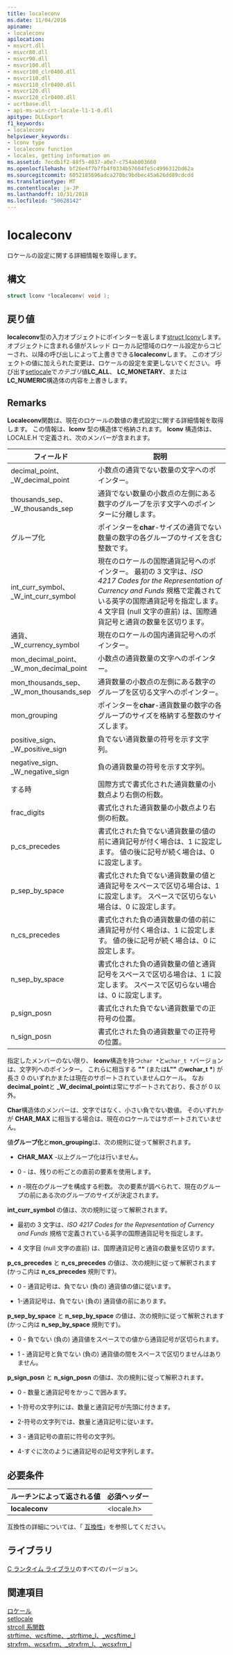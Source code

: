 ```yaml
---
title: localeconv
ms.date: 11/04/2016
apiname:
- localeconv
apilocation:
- msvcrt.dll
- msvcr80.dll
- msvcr90.dll
- msvcr100.dll
- msvcr100_clr0400.dll
- msvcr110.dll
- msvcr110_clr0400.dll
- msvcr120.dll
- msvcr120_clr0400.dll
- ucrtbase.dll
- api-ms-win-crt-locale-l1-1-0.dll
apitype: DLLExport
f1_keywords:
- localeconv
helpviewer_keywords:
- lconv type
- localeconv function
- locales, getting information on
ms.assetid: 7ecdb1f2-88f5-4037-a0e7-c754ab003660
ms.openlocfilehash: bf26e4f7b7fb4f0334b57604fe5c4996312bd62a
ms.sourcegitcommit: 6052185696adca270bc9bdbec45a626dd89cdcdd
ms.translationtype: MT
ms.contentlocale: ja-JP
ms.lasthandoff: 10/31/2018
ms.locfileid: "50628142"
---
```

# <a name="localeconv"></a>localeconv

ロケールの設定に関する詳細情報を取得します。

## <a name="syntax"></a>構文

```C
struct lconv *localeconv( void );
```

## <a name="return-value"></a>戻り値

**localeconv**型の入力オブジェクトにポインターを返します[struct lconv](../../c-runtime-library/standard-types.md)します。 オブジェクトに含まれる値がスレッド ローカル記憶域のロケール設定からコピーされ、以降の呼び出しによって上書きできる**localeconv**します。 このオブジェクトの値に加えられた変更は、ロケールの設定を変更しないでください。 呼び出す[setlocale](setlocale-wsetlocale.md)で*カテゴリ*値**LC_ALL**、 **LC_MONETARY**、または**LC_NUMERIC**構造体の内容を上書きします。

## <a name="remarks"></a>Remarks

**Localeconv**関数は、現在のロケールの数値の書式設定に関する詳細情報を取得します。 この情報は、**lconv** 型の構造体で格納されます。 **lconv** 構造体は、LOCALE.H で定義され、次のメンバーが含まれます。

|フィールド|説明|
|-|-|
decimal_point、<br/>_W_decimal_point|小数点の通貨でない数量の文字へのポインター。
thousands_sep、<br/>_W_thousands_sep|通貨でない数量の小数点の左側にある数字のグループを示す文字へのポインターに分離します。
グループ化|ポインターを**char**-サイズの通貨でない数量の数字の各グループのサイズを含む整数です。
int_curr_symbol、<br/>_W_int_curr_symbol|現在のロケールの国際通貨記号へのポインター。 最初の 3 文字は、*ISO 4217 Codes for the Representation of Currency and Funds* 規格で定義されている英字の国際通貨記号を指定します。 4 文字目 (null 文字の直前) は、国際通貨記号と通貨の数量を区切ります。
通貨、<br/>_W_currency_symbol|現在のロケールの国内通貨記号へのポインター。
mon_decimal_point、<br/>_W_mon_decimal_point|小数点の通貨数量の文字へのポインター。
mon_thousands_sep、<br/>_W_mon_thousands_sep|通貨数量の小数点の左側にある数字のグループを区切る文字へのポインター。
mon_grouping|ポインターを**char**-通貨数量の数字の各グループのサイズを格納する整数のサイズします。
positive_sign、<br/>_W_positive_sign|負でない通貨数量の符号を示す文字列。
negative_sign、<br/>_W_negative_sign|負の通貨数量の符号を示す文字列。
する時|国際方式で書式化された通貨数量の小数点より右側の桁数。
frac_digits|書式化された通貨数量の小数点より右側の桁数。
p_cs_precedes|書式化された負でない通貨数量の値の前に通貨記号が付く場合は、1 に設定します。 値の後に記号が続く場合は、0 に設定します。
p_sep_by_space|書式化された負でない通貨数量の値と通貨記号をスペースで区切る場合は、1 に設定します。 スペースで区切らない場合は、0 に設定します。
n_cs_precedes|書式化された負の通貨数量の値の前に通貨記号が付く場合は、1 に設定します。 値の後に記号が続く場合は、0 に設定します。
n_sep_by_space|書式化された負の通貨数量の値と通貨記号をスペースで区切る場合は、1 に設定します。 スペースで区切らない場合は、0 に設定します。
p_sign_posn|書式化された負でない通貨数量での正符号の位置。
n_sign_posn|書式化された負の通貨数量での正符号の位置。

指定したメンバーのない限り、 **lconv**構造を持つ`char *`と`wchar_t *`バージョンは、文字列へのポインター。 これらに相当する **""** (または**L""** の**wchar_t** <strong>\*</strong>) が長さ 0 のいずれかまたは現在のサポートされていませんロケール。 なお**decimal_point**と **_W_decimal_point**は常にサポートされており、長さが 0 以外。

**Char**構造体のメンバーは、文字ではなく、小さい負でない数値。 そのいずれかが **CHAR_MAX** に相当する場合は、現在のロケールではサポートされていません。

値**グループ化**と**mon_grouping**は、次の規則に従って解釈されます。

- **CHAR_MAX** -以上グループ化は行いません。

- 0 - は、残りの桁ごとの直前の要素を使用します。

- *n* -現在のグループを構成する桁数。 次の要素が調べられて、現在のグループの前にある次のグループのサイズが決定されます。

**int_curr_symbol** の値は、次の規則に従って解釈されます。

- 最初の 3 文字は、*ISO 4217 Codes for the Representation of Currency and Funds* 規格で定義されている英字の国際通貨記号を指定します。

- 4 文字目 (null 文字の直前) は、国際通貨記号と通貨の数量を区切ります。

**p_cs_precedes** と **n_cs_precedes** の値は、次の規則に従って解釈されます (かっこ内は **n_cs_precedes** 規則です)。

- 0 - 通貨記号は、負でない (負の) 通貨値の値に従います。

- 1-通貨記号は、負でない (負の) 通貨値の前にあります。

**p_sep_by_space** と **n_sep_by_space** の値は、次の規則に従って解釈されます (かっこ内は **n_sep_by_space** 規則です)。

- 0 - 負でない (負の) 通貨値をスペースでの値から通貨記号が区切られます。

- 1 - 通貨記号と負でない (負の) 通貨値の間をスペースで区切りませんはありません。

**p_sign_posn** と **n_sign_posn** の値は、次の規則に従って解釈されます。

- 0 - 数量と通貨記号をかっこで囲みます。

- 1-符号の文字列には、数量と通貨記号が先頭に付きます。

- 2-符号の文字列では、数量と通貨記号に従います。

- 3 - 通貨記号の直前に符号の文字列。

- 4-すぐに次のように通貨記号の記号文字列します。

## <a name="requirements"></a>必要条件

|ルーチンによって返される値|必須ヘッダー|
|-------------|---------------------|
|**localeconv**|\<locale.h>|

互換性の詳細については、「 [互換性](../../c-runtime-library/compatibility.md)」を参照してください。

## <a name="libraries"></a>ライブラリ

[C ランタイム ライブラリ](../../c-runtime-library/crt-library-features.md)のすべてのバージョン。

## <a name="see-also"></a>関連項目

[ロケール](../../c-runtime-library/locale.md)<br/>
[setlocale](../../preprocessor/setlocale.md)<br/>
[strcoll 系関数](../../c-runtime-library/strcoll-functions.md)<br/>
[strftime、wcsftime、_strftime_l、_wcsftime_l](strftime-wcsftime-strftime-l-wcsftime-l.md)<br/>
[strxfrm、wcsxfrm、_strxfrm_l、_wcsxfrm_l](strxfrm-wcsxfrm-strxfrm-l-wcsxfrm-l.md)<br/>
